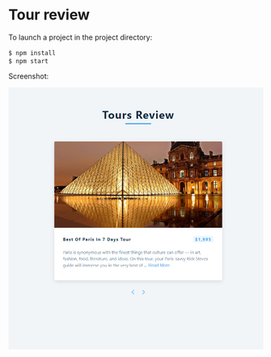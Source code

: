 # Tour review

To launch a project in the project directory:

```
$ npm install
$ npm start
```

Screenshot:

![screenshot](../_resources/04-tour-review.png)